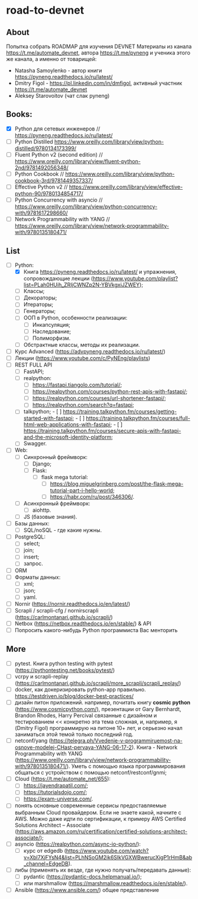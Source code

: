 # road-to-devnet

## About
Попытка собрать ROADMAP для изучения DEVNET
Материалы из канала https://t.me/automate_devnet, автора https://t.me/pyneng и ученика этого же канала, а именно от товарищей:
- Natasha Samoylenko - автор книги https://pyneng.readthedocs.io/ru/latest/
- Dmitry Figol - https://pl.linkedin.com/in/dmfigol, активный участник https://t.me/automate_devnet
- Aleksey Starovoitov (чат слак pyneng)

## Books:
- [x] Python для сетевых инженеров // https://pyneng.readthedocs.io/ru/latest/
- [ ] Python Distilled https://www.oreilly.com/library/view/python-distilled/9780134173399/
- [ ] Fluent Python v2 (second edition) // https://www.oreilly.com/library/view/fluent-python-2nd/9781492056348/
- [ ] Python Cookbook // https://www.oreilly.com/library/view/python-cookbook-3rd/9781449357337/
- [ ] Effective Python v2 // https://www.oreilly.com/library/view/effective-python-90/9780134854717/
- [ ] Python Concurrency with asyncio // https://www.oreilly.com/library/view/python-concurrency-with/9781617298660/
- [ ] Network Programmability with YANG // https://www.oreilly.com/library/view/network-programmability-with/9780135180471/

## List
- [ ] Python:
	- [x] Книга https://pyneng.readthedocs.io/ru/latest/ и упражнения, сопровождающие лекции (https://www.youtube.com/playlist?list=PLah0HUih_ZRljCWNZp2N-YBVkgxiJZWEY);
	- [ ] Классы;
	- [ ] Декораторы;
	- [ ] Итераторы;
	- [ ] Генераторы;
	- [ ] ООП в Python, особенности реализации:
		- [ ] Инкапсуляция;
		- [ ] Наследование;
	    - [ ] Полиморфизм.
	- [ ] Обстрактные классы, методы их реализации.
- [ ] Курс Advanced (https://advpyneng.readthedocs.io/ru/latest/)
- [ ] Лекции (https://www.youtube.com/c/PyNEng/playlists)
- [ ] REST FULL API
    - [ ] FastAPI;
    - [ ] realpython:
    	- [ ] https://fastapi.tiangolo.com/tutorial/;
	    - [ ] https://realpython.com/courses/python-rest-apis-with-fastapi/;
	    - [ ] https://realpython.com/courses/url-shortener-fastapi/;
    	- [ ] https://realpython.com/search?q=fastapi;
	- [ ] talkpython;
			- [ ] https://training.talkpython.fm/courses/getting-started-with-fastapi;
			- [ ] https://training.talkpython.fm/courses/full-html-web-applications-with-fastapi;
			- [ ] https://training.talkpython.fm/courses/secure-apis-with-fastapi-and-the-microsoft-identity-platform;
    - [ ] Swagger.
- [ ] Web:
    - [ ] Синхронный фреймворк:
        - [ ] Django;
        - [ ] Flask:
	        - [ ] flask mega tutorial:
		        - [ ] https://blog.miguelgrinberg.com/post/the-flask-mega-tutorial-part-i-hello-world;
		        - [ ] https://habr.com/ru/post/346306/.
    - [ ] Асинхронный фреймворк:
        - [ ] aiohttp.
    - [ ] JS (базовые знания).
- [ ] Базы данных:
	- [ ] SQL/noSQL - где какие нужны.
- [ ] PostgreSQL:
	- [ ] select;
	- [ ] join;
	- [ ] insert;
	- [ ] запрос.
- [ ] ORM
- [ ] Форматы данных:
	- [ ] xml;
	- [ ] json;
	- [ ] yaml.
- [ ] Nornir (https://nornir.readthedocs.io/en/latest/)
- [ ] Scrapli / scrapli-cfg / nornirscrapli (https://carlmontanari.github.io/scrapli/)
- [ ] Netbox (https://netbox.readthedocs.io/en/stable/) & API
- [ ] Попросить какого-нибудь Python программиста Вас менторить

## More
- [ ] pytest. Книга python testing with pytest (https://pythontesting.net/books/pytest/)
- [ ] vcrpy и scrapli-replay (https://carlmontanari.github.io/scrapli/more_scrapli/scrapli_replay/)
- [ ] docker, как докеризировать python-app правильно. https://testdriven.io/blog/docker-best-practices/
- [ ] дизайн питон приложений. например, почитать книгу **cosmic python** (https://www.cosmicpython.com/), презентации от Gary Bernhardt, Brandon Rhodes, Harry Percival связанные с дизайном и тестированием << конкретно эта тема сложная, и, например, я (Dmitry Figol) программирую на питоне 10+ лет, и серьезно начал заниматься этой темой только последний год.
- [ ] netconf/yang (https://telegra.ph/Vvedenie-v-programmiruemost-na-osnove-modelej-CHast-pervaya-YANG-06-17-2). Книга - Network Programmability with YANG (https://www.oreilly.com/library/view/network-programmability-with/9780135180471/). Уметь с помощью языка программирования общаться с устройством с помощью netconf/restconf/gnmi;
- [ ] Cloud (https://t.me/automate_net/655):
	- [ ] https://jayendrapatil.com/;
	- [ ] https://tutorialsdojo.com/;
	- [ ] https://exam-universe.com/.
- [ ] понять основные современные сервисы предоставляемые выбранным Cloud провайдером. Если не знаете какой, начните с AWS. Можно даже идти по сертификации, к примеру AWS Certified Solutions Architect – Associate (https://aws.amazon.com/ru/certification/certified-solutions-architect-associate/);
- [ ]  asyncio (https://realpython.com/async-io-python/):
	- [ ] курс от edgedb (https://www.youtube.com/watch?v=Xbl7XjFYsN4&list=PLhNSoGM2ik6SIkVGXWBwerucXjgP1rHmB&ab_channel=EdgeDB).
- [ ] либы (применять их везде, где нужно получать/передавать данные):
	- [ ] pydantic (https://pydantic-docs.helpmanual.io/);
	- [ ] или marshmallow (https://marshmallow.readthedocs.io/en/stable/).
- [ ] Ansible (https://www.ansible.com/) общее представление
